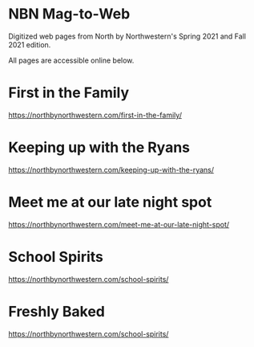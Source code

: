 # NBN Mag-to-Web
Digitized web pages from North by Northwestern's Spring 2021 and Fall 2021 edition.

All pages are accessible online below.

# First in the Family
https://northbynorthwestern.com/first-in-the-family/

# Keeping up with the Ryans
https://northbynorthwestern.com/keeping-up-with-the-ryans/

# Meet me at our late night spot
https://northbynorthwestern.com/meet-me-at-our-late-night-spot/

# School Spirits
https://northbynorthwestern.com/school-spirits/

# Freshly Baked
https://northbynorthwestern.com/school-spirits/
